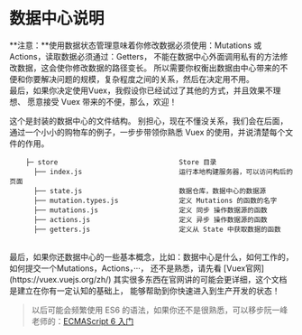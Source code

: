 # 数据中心说明

**注意：**使用数据状态管理意味着你修改数据必须使用：Mutations 或 Actions，读取数据必须通过：Getters，
不能在数据中心外面调用私有的方法修改数据，这会使你修改数据的路径变长。
所以需要你权衡出数据由中心带来的不便和你要解决问题的规模，复杂程度之间的关系，然后在决定用不用。<br/>
最后，如果你决定使用Vuex，我假设你已经试过了其他的方式，并且效果不理想、
愿意接受 Vuex 带来的不便，那么，欢迎！

这个是封装的数据中心的文件结构。
别担心，现在不懂没关系，我们会在后面，通过一个小小的购物车的例子，一步步带领你熟悉 Vuex 的使用，并说清楚每个文件的作用。


```
    ├─ store                              Store 目录
      ├── index.js                        运行本地构建服务器，可以访问构后的页面
      ├── state.js                        数据仓库，数据中心的数据源
      ├── mutation.types.js               定义 Mutations 的函数的名字
      ├── mutations.js                    定义 同步 操作数据源的函数
      ├── actions.js                      定义 异步 操作数据源的函数
      ├── getters.js                      定义从 State 中获取数据的函数

```

<br/>
最后，如果你还数据中心的一些基本概念，比如：数据中心是什么，如何工作的，如何提交一个Mutations，Actions，···，
还不是熟悉，请先看 [Vuex官网](https://vuex.vuejs.org/zh/)
其实很多东西在官网讲的可能会更详细，这个文档是建立在你有一定认知的基础上，
能够帮助到你快速进入到生产开发的状态！

> 以后可能会频繁使用 ES6 的语法，如果你还不是很熟悉，可以移步阮一峰老师的：[ECMAScript 6 入门](http://es6.ruanyifeng.com/)

